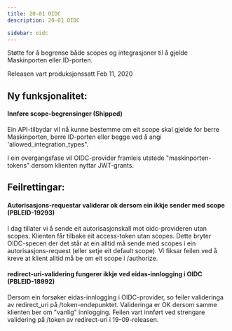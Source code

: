 ```yaml
---
title: 20-01 OIDC
description: 20-01 OIDC

sidebar: oidc
---
```



Støtte for å begrense både scopes og integrasjoner til å gjelde Maskinporten eller ID-porten.



Releasen vart produksjonssatt Feb 11, 2020

## Ny funksjonalitet:


#### Innføre scope-begrensinger (Shipped)

Ein API-tilbydar vil nå kunne bestemme om eit scope skal gjelde for berre Maskinporten, berre ID-porten eller begge ved å angi 'allowed\_integration\_types".

I ein overgangsfase vil OIDC-provider framleis utstede "maskinporten-tokens" dersom klienten nyttar JWT-grants.



## Feilrettingar:

#### Autorisasjons-requestar validerar ok dersom ein ikkje sender med scope (PBLEID-19293)

I dag tillater vi å sende eit autorisasjonskall mot oidc-provideren utan scopes. Klienten får tilbake eit access-token utan scopes.  Dette bryter OIDC-specen der det står at ein alltid må sende med scopes i ein autorisasjons-request (eller setje eit default scope).  Vi fiksar feilen ved å kreve at klient alltid må be om eit scope i /authorize.



#### redirect-uri-validering fungerer ikkje ved eidas-innlogging i OIDC (PBLEID-18992)

Dersom ein forsøker eidas-innlogging i OIDC-provider, so feiler valideringa av redirect_uri på /token-endepunktet.  Valideringa er OK dersom samme klienten ber om "vanlig" innlogging.   Feilen vart innført ved strengare validering på /token av redirect-uri  i 19-09-releasen.


